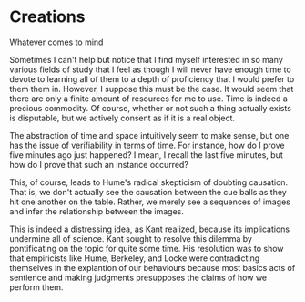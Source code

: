Creations
=========

Whatever comes to mind

Sometimes I can't help but notice that I find myself interested in so many various fields of study that I feel as though I will never have enough time to devote to learning all of them to a depth of proficiency that I would prefer to them them in. However, I suppose this must be the case. It would seem that there are only a finite amount of resources for me to use. Time is indeed a precious commodity. Of course, whether or not such a thing actually exists is disputable, but we actively consent as if it is a real object. 

The abstraction of time and space intuitively seem to make sense, but one has the issue of verifiability in terms of time. For instance, how do I prove five minutes ago just happened? I mean, I recall the last five minutes, but how do I prove that such an instance occurred?

This, of course, leads to Hume's radical skepticism of doubting causation. That is, we don't actually see the causation between the cue balls as they hit one another on the table. Rather, we merely see a sequences of images and infer the relationship between the images. 

This is indeed a distressing idea, as Kant realized, because its implications undermine all of science. Kant sought to resolve this dilemma by pontificating on the topic for quite some time. His resolution was to show that empiricists like Hume, Berkeley, and Locke were contradicting themselves in the explantion of our behaviours because most basics acts of sentience and making judgments presupposes the claims of how we perform them.
